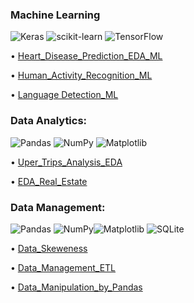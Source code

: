 ### Machine Learning 
![Keras](https://img.shields.io/badge/Keras-%23D00000.svg?style=for-the-badge&logo=Keras&logoColor=white) ![scikit-learn](https://img.shields.io/badge/scikit--learn-%23F7931E.svg?style=for-the-badge&logo=scikit-learn&logoColor=white) ![TensorFlow](https://img.shields.io/badge/TensorFlow-%23FF6F00.svg?style=for-the-badge&logo=TensorFlow&logoColor=white)

• [Heart_Disease_Prediction_EDA_ML](https://github.com/AI-MOO/Fihm_Lessons/tree/master/Heart_Disease_Prediction_EDA_ML)

• [Human_Activity_Recognition_ML](https://github.com/AI-MOO/Fihm_Lessons/tree/master/Human_Activity_Recognition_ML)

• [Language Detection_ML](https://github.com/AI-MOO/Fihm_Lessons/tree/master/Language%20Detection_ML)

### Data Analytics:

![Pandas](https://img.shields.io/badge/pandas-%23150458.svg?style=for-the-badge&logo=pandas&logoColor=white) ![NumPy](https://img.shields.io/badge/numpy-%23013243.svg?style=for-the-badge&logo=numpy&logoColor=white) ![Matplotlib](https://img.shields.io/badge/Matplotlib-%23ffffff.svg?style=for-the-badge&logo=Matplotlib&logoColor=black)

• [Uper_Trips_Analysis_EDA](https://github.com/AI-MOO/Fihm_Lessons/tree/master/Uper_Trips_Analysis_EDA)

• [EDA_Real_Estate](https://github.com/KAFSALAH/Fihm_Lessons/tree/master/EDA_Real_Estate)

### Data Management:

![Pandas](https://img.shields.io/badge/pandas-%23150458.svg?style=for-the-badge&logo=pandas&logoColor=white) ![NumPy](https://img.shields.io/badge/numpy-%23013243.svg?style=for-the-badge&logo=numpy&logoColor=white)![Matplotlib](https://img.shields.io/badge/Matplotlib-%23ffffff.svg?style=for-the-badge&logo=Matplotlib&logoColor=black) ![SQLite](https://img.shields.io/badge/sqlite-%2307405e.svg?style=for-the-badge&logo=sqlite&logoColor=white)

• [Data_Skeweness](https://github.com/AI-MOO/Fihm_Lessons/tree/master/Data_Skeweness) 

• [Data_Management_ETL](https://github.com/AI-MOO/Fihm_Lessons/tree/master/Data_Management_ETL)

• [Data_Manipulation_by_Pandas](https://github.com/AI-MOO/Fihm_Lessons/tree/master/Data_Manipulation_by_Pandas)
